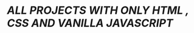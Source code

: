 <h1 style="font-style:italic;text-transform:uppercase;">ALL PROJECTS WITH ONLY HTML , CSS AND VANILLA JAVASCRIPT</h1>
